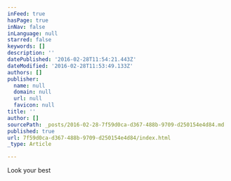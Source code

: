 ```yaml
---
inFeed: true
hasPage: true
inNav: false
inLanguage: null
starred: false
keywords: []
description: ''
datePublished: '2016-02-28T11:54:21.443Z'
dateModified: '2016-02-28T11:53:49.133Z'
authors: []
publisher:
  name: null
  domain: null
  url: null
  favicon: null
title: ''
author: []
sourcePath: _posts/2016-02-28-7f59d0ca-d367-488b-9709-d250154e4d84.md
published: true
url: 7f59d0ca-d367-488b-9709-d250154e4d84/index.html
_type: Article

---
```

Look your best
